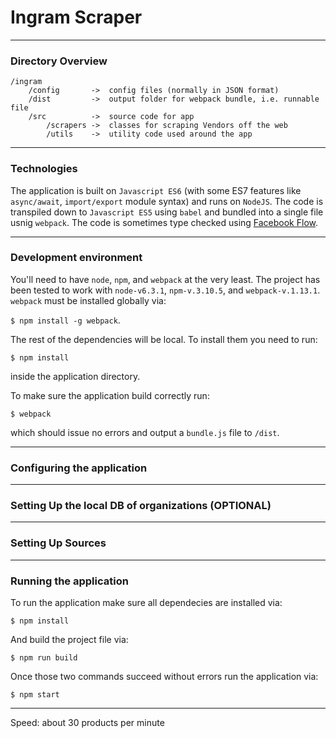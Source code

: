 # Ingram Scraper


---


### Directory Overview

```
/ingram
    /config       ->  config files (normally in JSON format)
    /dist         ->  output folder for webpack bundle, i.e. runnable file
    /src          ->  source code for app    
        /scrapers ->  classes for scraping Vendors off the web
        /utils    ->  utility code used around the app
```
---

### Technologies

The application is built on `Javascript ES6` (with some ES7 features like `async/await`, `import/export` module syntax) and runs on `NodeJS`. 
The code is transpiled down to `Javascript ES5` using `babel` and bundled into a single file usnig `webpack`. 
The code is sometimes type checked using [Facebook Flow](https://flowtype.org/).

---
### Development environment

You'll need to have `node`, `npm`, and `webpack` at the very least. The project has been tested to work with `node-v6.3.1`, `npm-v.3.10.5`, and `webpack-v.1.13.1`. `webpack` must be installed globally via: 

`$ npm install -g webpack`.

The rest of the dependencies will be local. To install them you need to run: 

`$ npm install` 

inside the application directory.

To make sure the application build correctly run:

`$ webpack`

which should issue no errors and output a `bundle.js` file to `/dist`.


---

### Configuring the application


---

### Setting Up the local DB of organizations (OPTIONAL)

---

### Setting Up Sources

---

### Running the application

To run the application make sure all dependecies are installed via:

`$ npm install`

And build the project file via:

`$ npm run build`

Once those two commands succeed without errors run the application via:

`$ npm start`

---

Speed: about 30 products per minute
